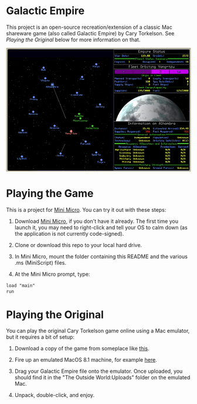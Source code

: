 # Galactic Empire

This project is an open-source recreation/extension of a classic Mac shareware game (also called Galactic Empire) by Cary Torkelson.  See _Playing the Original_ below for more information on that.

![Screenshot of Galactic Empire in Mini Micro](docs/Screenshot.png)

# Playing the Game

This is a project for [Mini Micro](https://miniscript.org/MiniMicro).  You can try it out with these steps:

1. Download [Mini Micro](https://miniscript.org/MiniMicro), if you don't have it already.  The first time you launch it, you may need to right-click and tell your OS to calm down (as the application is not currently code-signed).

2. Clone or download this repo to your local hard drive.

3. In Mini Micro, mount the folder containing this README and the various .ms (MiniScript) files.

4. At the Mini Micro prompt, type:
```
load "main"
run
```


# Playing the Original

You can play the original Cary Torkelson game online using a Mac emulator, but it requires a bit of setup:

1. Download a copy of the game from someplace like [this](https://macgui.com/downloads/?file_id=14561).

2. Fire up an emulated MacOS 8.1 machine, for example [here](https://infinitemac.org/1998/Mac%20OS%208.1).

3. Drag your Galactic Empire file onto the emulator.  Once uploaded, you should find it in the "The Outside World:Uploads" folder on the emulated Mac.

4. Unpack, double-click, and enjoy.
